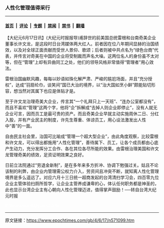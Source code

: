 ### 人性化管理值得采行

---

#### [首页](../../../..?n571099) &nbsp;|&nbsp; [评论](../../../../../epoch-comment?n571099) &nbsp;|&nbsp; [专题](../../../../../epoch-special?n571099) &nbsp;|&nbsp; [禁闻](../../../../../epoch-news?n571099) &nbsp;|&nbsp; [禁书](../../../../../books?n571099) &nbsp;|&nbsp; [翻墙](https://github.com/gfw-breaker/nogfw/blob/master/README.md?n571099)


<div class="post_content" id="artbody" itemprop="articleBody">
 <!-- article content begin -->
 <p>
  【大纪元6月17日讯】(大纪元时报报导)甫辞世的前美国总统雷根和台南奇美企业董事长许文龙，是这段时日台湾媒体两大红人。前者因在位八年期间显赫的治国绩效，以及对全球正面贡献而受世人景仰、歌颂；后者则被中共点名为“绿色台商”代表，并传言对奇美在中国的企业将受制裁而声名大噪。这两位名人的身份虽不太对等，但在“管理”上却有异曲同工之处，他们的领导风格非常值得“管理者”用心效法。
 </p>
 <p>
  雷根治国幽默风趣，每每以妙语如珠化解严肃、严峻的尴尬场面，并且“充分授权”，达成“羽扇纶巾，谈笑间”国已大治的境界，以“治大国如烹小鲜”颇能贴切形容，想当然对其属下也应是体贴才是。
 </p>
 <p>
  至于许文龙治理奇美大企业，传言其“一个礼拜只上一天班”、“连办公室都没有”，而且不喜欢“管理”这两个字，他将“企”拆解成“去掉人则企业即停止”，没有人就无企业可言，因而员工是最可贵的资产。而且奇美企业早就主动实施周休二日、分红入股，并有产业民主的制度，许先生尊重、体谅员工，用心设法激发出人性中“善”的一面。
 </p>
 <p>
  自由民主社会里，治国可比喻成“管理一个超大型企业”，由此角度观察，比较雷根和许文龙，可以得出都施用“人性化管理”，善待属下、员工，让各个成员都由心底产生动力，充分发挥分工合作、各在其位各尽所能的效果。由雷根治理美国和许文龙管理奇美的绩效，足资证明效果之良好。
 </p>
 <p>
  日前立法院通过“劳退金新制”，是在多年来多方折冲、协调下勉强过关。姑且不论该制的利弊，由企业内管理需公权力介入，劳资间且冲突不断，就知离人性化管理境界是多么遥远了。对应六月十三日统一超商发起的台湾清扫学习会，四百零九位企业主管体验扫厕所哲学，让企业主管养成谦卑的心，体认任何职务都是神圣的，此也显示台湾企业主有心朝向人性化管理迈进，值得掌声鼓励！──转自台湾大纪元时报
 </p>
 <p>
  <font color="#ffffff">
   (http://www.dajiyuan.com)
  </font>
 </p>
 <!-- article content end -->
 <div id="below_article_ad">
 </div>
</div>


---

原文链接：https://www.epochtimes.com/gb/4/6/17/n571099.htm